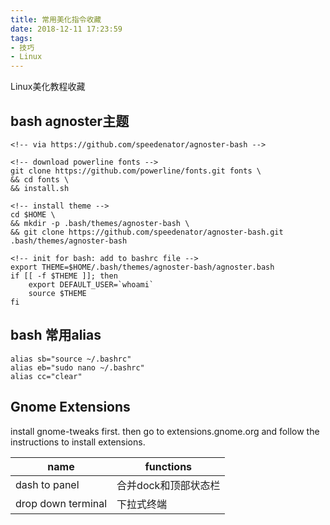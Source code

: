 ```yaml
---
title: 常用美化指令收藏
date: 2018-12-11 17:23:59
tags:
- 技巧
- Linux
---
```


Linux美化教程收藏

<!-- more -->

## bash agnoster主题

````
<!-- via https://github.com/speedenator/agnoster-bash -->

<!-- download powerline fonts -->
git clone https://github.com/powerline/fonts.git fonts \
&& cd fonts \
&& install.sh

<!-- install theme -->
cd $HOME \
&& mkdir -p .bash/themes/agnoster-bash \
&& git clone https://github.com/speedenator/agnoster-bash.git .bash/themes/agnoster-bash

<!-- init for bash: add to bashrc file -->
export THEME=$HOME/.bash/themes/agnoster-bash/agnoster.bash
if [[ -f $THEME ]]; then
    export DEFAULT_USER=`whoami`
    source $THEME
fi
````

## bash 常用alias

````
alias sb="source ~/.bashrc"
alias eb="sudo nano ~/.bashrc"
alias cc="clear"
````

## Gnome Extensions

install gnome-tweaks first. then go to extensions.gnome.org and follow the instructions to install extensions.

| name | functions |
|-|-|
| dash to panel | 合并dock和顶部状态栏 |
| drop down terminal | 下拉式终端 |
